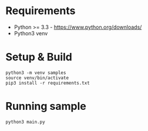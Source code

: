 # Requirements
* Python >= 3.3 - https://www.python.org/downloads/
* Python3 venv

# Setup & Build
```
python3 -m venv samples
source venv/bin/activate
pip3 install -r requirements.txt
```

# Running sample
```
python3 main.py
```

